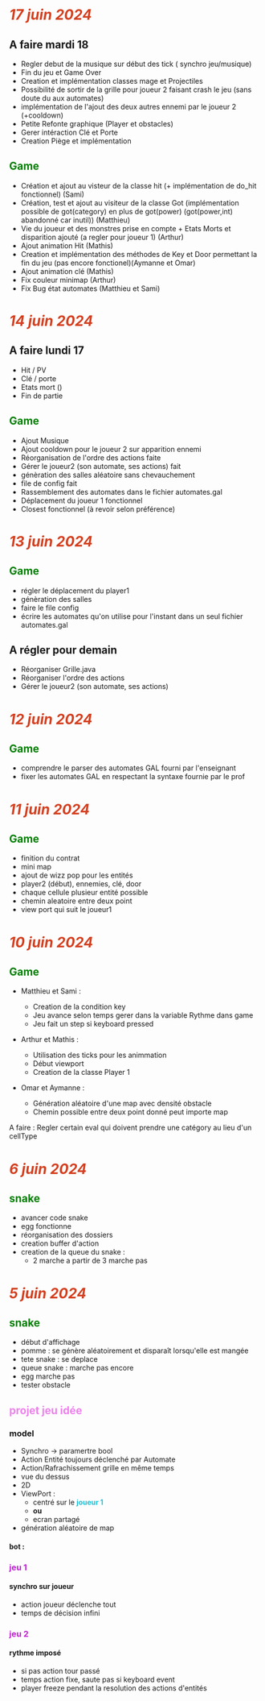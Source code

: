# <span style="color: #d54020 ">***17 juin 2024***</span>

## A faire mardi 18
- Regler debut de la musique sur début des tick ( synchro jeu/musique)
- Fin du jeu et Game Over
- Creation et implémentation classes mage et Projectiles
- Possibilité de sortir de la grille pour joueur 2 faisant crash le jeu (sans doute du aux automates)
- implémentation de l'ajout des deux autres ennemi par le joueur 2 (+cooldown)
- Petite Refonte graphique (Player et obstacles)
- Gerer intéraction Clé et Porte
- Creation Piège et implémentation

## <span style="color:green">**Game**</span>
- Création et ajout au visteur de la classe hit (+ implémentation de do_hit fonctionnel) (Sami)
- Création, test et ajout au visiteur  de la classe Got (implémentation possible de  got(category) en plus de got(power) (got(power,int) abandonné car inutil)) (Matthieu)
- Vie du joueur et des monstres prise en compte + Etats Morts et disparition ajouté (a regler pour joueur 1) (Arthur)
- Ajout animation Hit (Mathis)
- Creation et implémentation des méthodes de Key et Door permettant la fin du jeu (pas encore fonctionel)(Aymanne et Omar)
- Ajout animation clé (Mathis)
- Fix couleur minimap (Arthur)
- Fix Bug état automates (Matthieu et Sami)

# <span style="color: #d54020 ">***14 juin 2024***</span>

## A faire lundi 17
- Hit / PV
- Clé / porte
- Etats mort ()
- Fin de partie

## <span style="color:green">**Game**</span>
- Ajout Musique
- Ajout cooldown pour le joueur 2 sur apparition ennemi
- Réorganisation de l'ordre des actions faite
- Gérer le joueur2 (son automate, ses actions) fait
- génèration des salles aléatoire sans chevauchement
- file de config fait
- Rassemblement  des automates dans le fichier automates.gal
- Déplacement du joueur 1 fonctionnel
- Closest fonctionnel (à revoir selon préférence)

# <span style="color: #d54020 ">***13 juin 2024***</span>

## <span style="color:green">**Game**</span>
- régler le déplacement du player1
- génèration des salles
- faire le file config
- écrire les automates qu'on utilise pour l'instant dans un seul fichier automates.gal
## A régler pour demain
- Réorganiser Grille.java
- Réorganiser l'ordre des actions
- Gérer le joueur2 (son automate, ses actions)

# <span style="color: #d54020 ">***12 juin 2024***</span>
## <span style="color:green">**Game**</span>
- comprendre le parser des automates GAL fourni par l'enseignant
- fixer les automates GAL en respectant la syntaxe fournie par le prof

# <span style="color: #d54020 ">***11 juin 2024***</span>
## <span style="color:green">**Game**</span>
- finition du contrat
- mini map
- ajout de wizz pop pour les entités
- player2 (début), ennemies, clé, door
- chaque cellule plusieur entité possible
- chemin aleatoire entre deux point
- view port qui suit le joueur1


# <span style="color: #d54020 ">***10 juin 2024***</span>
## <span style="color:green">**Game**</span>
- Matthieu et Sami : 
    - Creation de la condition key
    - Jeu avance selon temps gerer dans la variable Rythme dans game
    - Jeu fait un step si keyboard pressed

- Arthur et Mathis : 
    - Utilisation des ticks pour les animmation
    - Début viewport
    - Creation de la classe Player 1

- Omar et Aymanne :  
    - Génération aléatoire d'une map avec densité obstacle
    - Chemin possible entre deux point donné peut importe map

        
A faire :
    Regler certain eval qui doivent prendre une catégory au lieu d'un cellType

# <span style="color: #d54020 ">***6 juin 2024***</span>
## <span style="color:green">**snake**</span>
- avancer code snake
- egg fonctionne 
- réorganisation des dossiers
- creation buffer d'action
- creation de la queue du snake : 
    - 2 marche a partir de 3 marche pas


# <span style="color: #d54020 ">***5 juin 2024***</span>
## <span style="color:green">**snake**</span>

- début d'affichage 
- pomme : se génère aléatoirement et disparaît lorsqu'elle est mangée
- tete snake : se deplace
- queue snake : marche pas encore
- egg marche pas
- tester obstacle

## <span style="color:violet">**projet jeu idée**</span> 
### model
- Synchro -> paramertre bool
- Action Entité toujours déclenché par Automate
- Action/Rafrachissement grille en même temps
- vue du dessus
- 2D
- ViewPort : 
    - centré sur le <span style="color: #20bfd5 ">**joueur 1**</span>
    - **ou**
    - ecran partagé
- génération aléatoire de map
#### bot :

### <span style="color: #bf20d5 ">**jeu 1**</span>
#### synchro sur joueur
- action joueur déclenche tout
- temps de décision infini

### <span style="color:  #c520d5  ">**jeu 2**</span>
#### rythme imposé
- si pas action tour passé
- temps action fixe, saute pas si keyboard event
- player freeze pendant la resolution des actions d'entités
